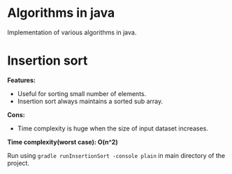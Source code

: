 # Algorithms in java
Implementation of various algorithms in java.

# Insertion sort

**Features:**
* Useful for sorting small number of elements.
* Insertion sort always maintains a sorted sub array.

**Cons:**
* Time complexity is huge when the size of input dataset increases.

**Time complexity(worst case): O(n^2)**

Run using `gradle runInsertionSort -console plain` in main directory of the project.